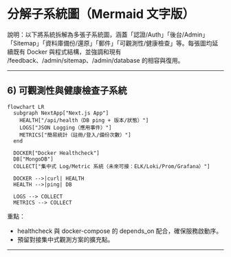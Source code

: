 # 分解子系統圖（Mermaid 文字版）

說明：以下將系統拆解為多張子系統圖，涵蓋「認證/Auth」「後台/Admin」「Sitemap」「資料庫備份/還原」「郵件」「可觀測性/健康檢查」等。每張圖均延續既有 Docker 與程式結構，並強調和現有 /feedback、/admin/sitemap、/admin/database 的相容與復用。

---

## 6) 可觀測性與健康檢查子系統

```mermaid
flowchart LR
  subgraph NextApp["Next.js App"]
    HEALTH["/api/health（DB ping + 版本/狀態）"]
    LOGS["JSON Logging（應用事件）"]
    METRICS["簡易統計（註冊/登入/備份次數）"]
  end

  DOCKER["Docker Healthcheck"]
  DB["MongoDB"]
  COLLECT["集中式 Log/Metric 系統（未來可接：ELK/Loki/Prom/Grafana）"]

  DOCKER -->|curl| HEALTH
  HEALTH -->|ping| DB

  LOGS --> COLLECT
  METRICS --> COLLECT
```

重點：

- healthcheck 與 docker-compose 的 depends_on 配合，確保服務啟動序。
- 預留對接集中式觀測方案的擴充點。

---

